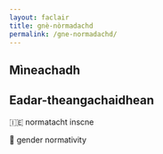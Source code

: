 ```yaml
---
layout: faclair
title: gnè-nòrmadachd
permalink: /gne-normadachd/
---
```


## Mìneachadh

## Eadar-theangachaidhean

&#x1f1ee;&#x1f1ea; normatacht inscne

&#x1f3f4;&#xe0067;&#xe0062;&#xe0065;&#xe006e;&#xe0067;&#xe007f; gender normativity
